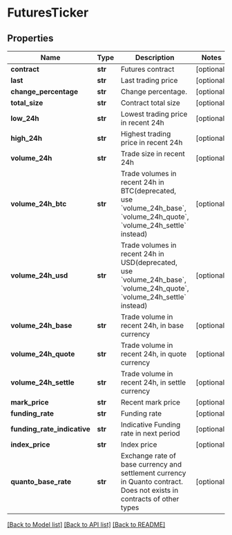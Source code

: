 # FuturesTicker

## Properties
Name | Type | Description | Notes
------------ | ------------- | ------------- | -------------
**contract** | **str** | Futures contract | [optional] 
**last** | **str** | Last trading price | [optional] 
**change_percentage** | **str** | Change percentage. | [optional] 
**total_size** | **str** | Contract total size | [optional] 
**low_24h** | **str** | Lowest trading price in recent 24h | [optional] 
**high_24h** | **str** | Highest trading price in recent 24h | [optional] 
**volume_24h** | **str** | Trade size in recent 24h | [optional] 
**volume_24h_btc** | **str** | Trade volumes in recent 24h in BTC(deprecated, use &#x60;volume_24h_base&#x60;, &#x60;volume_24h_quote&#x60;, &#x60;volume_24h_settle&#x60; instead) | [optional] 
**volume_24h_usd** | **str** | Trade volumes in recent 24h in USD(deprecated, use &#x60;volume_24h_base&#x60;, &#x60;volume_24h_quote&#x60;, &#x60;volume_24h_settle&#x60; instead) | [optional] 
**volume_24h_base** | **str** | Trade volume in recent 24h, in base currency | [optional] 
**volume_24h_quote** | **str** | Trade volume in recent 24h, in quote currency | [optional] 
**volume_24h_settle** | **str** | Trade volume in recent 24h, in settle currency | [optional] 
**mark_price** | **str** | Recent mark price | [optional] 
**funding_rate** | **str** | Funding rate | [optional] 
**funding_rate_indicative** | **str** | Indicative Funding rate in next period | [optional] 
**index_price** | **str** | Index price | [optional] 
**quanto_base_rate** | **str** | Exchange rate of base currency and settlement currency in Quanto contract. Does not exists in contracts of other types | [optional] 

[[Back to Model list]](../README.md#documentation-for-models) [[Back to API list]](../README.md#documentation-for-api-endpoints) [[Back to README]](../README.md)


